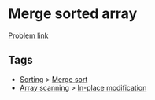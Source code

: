 # Merge sorted array

[Problem link](https://leetcode.com/problems/merge-sorted-array)

## Tags

* [Sorting](/README.md#Sorting) > [Merge sort](/README.md#Sorting-Merge_sort)
* [Array scanning](/README.md#Array_scanning) > [In-place modification](/README.md#Array_scanning-In_place_modification)
